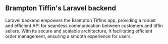 ## Brampton Tiffin's Laravel backend

Laravel backend empowers the Brampton Tiffins app, providing a robust and efficient API for seamless communication between customers and tiffin sellers. With its secure and scalable architecture, It facilitating efficient order management, ensuring a smooth experience for users.